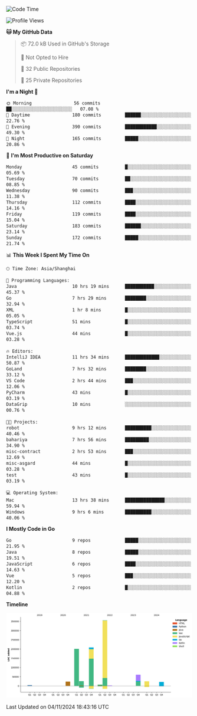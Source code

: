 <!--START_SECTION:waka-->
![Code Time](http://img.shields.io/badge/Code%20Time-2%2C882%20hrs%2010%20mins-blue)

![Profile Views](http://img.shields.io/badge/Profile%20Views-0-blue)

**🐱 My GitHub Data** 

> 📦 72.0 kB Used in GitHub's Storage 
 > 
> 🚫 Not Opted to Hire
 > 
> 📜 32 Public Repositories 
 > 
> 🔑 25 Private Repositories 
 > 
**I'm a Night 🦉** 

```text
🌞 Morning                56 commits          ██░░░░░░░░░░░░░░░░░░░░░░░   07.08 % 
🌆 Daytime                180 commits         ██████░░░░░░░░░░░░░░░░░░░   22.76 % 
🌃 Evening                390 commits         ████████████░░░░░░░░░░░░░   49.30 % 
🌙 Night                  165 commits         █████░░░░░░░░░░░░░░░░░░░░   20.86 % 
```
📅 **I'm Most Productive on Saturday** 

```text
Monday                   45 commits          █░░░░░░░░░░░░░░░░░░░░░░░░   05.69 % 
Tuesday                  70 commits          ██░░░░░░░░░░░░░░░░░░░░░░░   08.85 % 
Wednesday                90 commits          ███░░░░░░░░░░░░░░░░░░░░░░   11.38 % 
Thursday                 112 commits         ████░░░░░░░░░░░░░░░░░░░░░   14.16 % 
Friday                   119 commits         ████░░░░░░░░░░░░░░░░░░░░░   15.04 % 
Saturday                 183 commits         ██████░░░░░░░░░░░░░░░░░░░   23.14 % 
Sunday                   172 commits         █████░░░░░░░░░░░░░░░░░░░░   21.74 % 
```


📊 **This Week I Spent My Time On** 

```text
🕑︎ Time Zone: Asia/Shanghai

💬 Programming Languages: 
Java                     10 hrs 19 mins      ███████████░░░░░░░░░░░░░░   45.37 % 
Go                       7 hrs 29 mins       ████████░░░░░░░░░░░░░░░░░   32.94 % 
XML                      1 hr 8 mins         █░░░░░░░░░░░░░░░░░░░░░░░░   05.05 % 
TypeScript               51 mins             █░░░░░░░░░░░░░░░░░░░░░░░░   03.74 % 
Vue.js                   44 mins             █░░░░░░░░░░░░░░░░░░░░░░░░   03.28 % 

🔥 Editors: 
IntelliJ IDEA            11 hrs 34 mins      █████████████░░░░░░░░░░░░   50.87 % 
GoLand                   7 hrs 32 mins       ████████░░░░░░░░░░░░░░░░░   33.12 % 
VS Code                  2 hrs 44 mins       ███░░░░░░░░░░░░░░░░░░░░░░   12.06 % 
PyCharm                  43 mins             █░░░░░░░░░░░░░░░░░░░░░░░░   03.19 % 
DataGrip                 10 mins             ░░░░░░░░░░░░░░░░░░░░░░░░░   00.76 % 

🐱‍💻 Projects: 
robot                    9 hrs 12 mins       ██████████░░░░░░░░░░░░░░░   40.46 % 
bahariya                 7 hrs 56 mins       █████████░░░░░░░░░░░░░░░░   34.90 % 
misc-contract            2 hrs 53 mins       ███░░░░░░░░░░░░░░░░░░░░░░   12.69 % 
misc-asgard              44 mins             █░░░░░░░░░░░░░░░░░░░░░░░░   03.28 % 
test                     43 mins             █░░░░░░░░░░░░░░░░░░░░░░░░   03.19 % 

💻 Operating System: 
Mac                      13 hrs 38 mins      ███████████████░░░░░░░░░░   59.94 % 
Windows                  9 hrs 6 mins        ██████████░░░░░░░░░░░░░░░   40.06 % 
```

**I Mostly Code in Go** 

```text
Go                       9 repos             █████░░░░░░░░░░░░░░░░░░░░   21.95 % 
Java                     8 repos             █████░░░░░░░░░░░░░░░░░░░░   19.51 % 
JavaScript               6 repos             ████░░░░░░░░░░░░░░░░░░░░░   14.63 % 
Vue                      5 repos             ███░░░░░░░░░░░░░░░░░░░░░░   12.20 % 
Kotlin                   2 repos             █░░░░░░░░░░░░░░░░░░░░░░░░   04.88 % 
```



**Timeline**

![Lines of Code chart](https://raw.githubusercontent.com/youtiaoguagua/youtiaoguagua/master/assets/bar_graph.png)


 Last Updated on 04/11/2024 18:43:16 UTC
<!--END_SECTION:waka-->